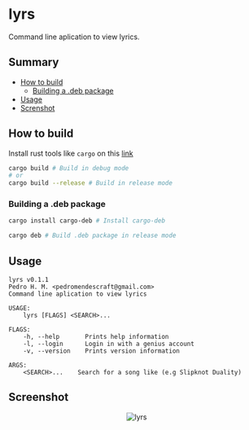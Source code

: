 # lyrs
Command line aplication to view lyrics.

## Summary
- [How to build](#how-to-build)
    - [Building a .deb package](#building-a-deb-package)
- [Usage](#usage)
- [Screnshot](#screenshot)

## How to build
Install rust tools like `cargo` on this [link](https://www.rust-lang.org/tools/install)

```sh
cargo build # Build in debug mode
# or 
cargo build --release # Build in release mode
```

### Building a .deb package
```sh
cargo install cargo-deb # Install cargo-deb
```
```sh
cargo deb # Build .deb package in release mode
```

## Usage

```
lyrs v0.1.1
Pedro H. M. <pedromendescraft@gmail.com>
Command line aplication to view lyrics

USAGE:
    lyrs [FLAGS] <SEARCH>...

FLAGS:
    -h, --help       Prints help information
    -l, --login      Login in with a genius account
    -v, --version    Prints version information

ARGS:
    <SEARCH>...    Search for a song like (e.g Slipknot Duality)
```

## Screenshot

<div align="center">

![lyrs](https://media.githubusercontent.com/media/alt-art/lyrs/main/resource/lyrs.png)

</div>